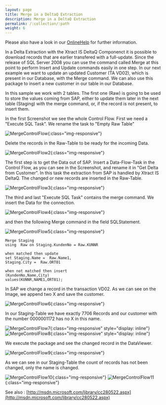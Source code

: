 ```yaml
---
layout: page
title: Merge in a DeltaQ Extraction
description: Merge in a DeltaQ Extraction
permalink: /:collection/:path
weight: 6
---
```


Please also have a look in our [OnlineHelp](https://help.theobald-software.com/en/) for further information.

In a Delta Extraction with the Xtract IS DeltaQ Componenct it is possible to download records that are earlier transfered with a full-update. Since the release of SQL Server 2008 you can use the command called Merge at this point to perform Insert and Update commands easily in one step. In our next example we want to update an updated Customer (TA VD02), which is present in our Database, with the Merge command. We can also use this package to insert a new customer in our table in our Database.

In this sample we work with 2 tables. The first one (Raw) is going to be used to store the values coming from SAP, either to update them later in the next table (Staging) with the merge command, or, if the record is not present, to insert them.

In the first Screenshot we see the whole Control Flow. First we need a "Execute SQL Task". We rename the task to "Empty Raw Table"

![MergeControlFlow](/img/contents/MergeControlFlow.jpg){:class="img-responsive"}

Delete the records in the Raw-Table to be ready for the incoming Data.

![MergeControlFlow2](/img/contents/MergeControlFlow2.jpg){:class="img-responsive"}

The first step is to get the Data out of SAP. Insert a Data-Flow-Task in the Control Flow, as you can see in the Screenshot, and rename it in "Get Delta from Customer". In this task the extraction from SAP is handled by Xtract IS DeltaQ. The changed or new records are inserted in the Raw-Table.

![MergeControlFlow3](/img/contents/MergeControlFlow3.jpg){:class="img-responsive"}

The third and last "Execute SQL Task" contains the merge command. We insert the Data for the connection.

![MergeControlFlow4](/img/contents/MergeControlFlow4.jpg){:class="img-responsive"}

and then the following Merge command in the field SQLStatement.

![MergeControlFlow5](/img/contents/MergeControlFlow5.jpg){:class="img-responsive"}

```
Merge Staging
using  Raw on Staging.KundenNo = Raw.KUNNR

when matched then update
set Staging.Name =  Raw.Name1,    
Staging.City =  Raw.ORT01

when not matched then insert 
(KundenNo,Name,City) 
values(KUNNR,NAME1,ORT01);
```

In SAP we change a record in the transaction VD02. As we can see on the Image, we append two X and save the customer.

![MergeControlFlow6](/img/contents/MergeControlFlow6.jpg){:class="img-responsive"}

In our Staging-Table we have exactly 7706 Records and our customer with the number 0000001172 has no X in this name.

![MergeControlFlow7](/img/contents/MergeControlFlow7.jpg){:class="img-responsive" style="display: inline"}
![MergeControlFlow8](/img/contents/MergeControlFlow8.jpg){:class="img-responsive" style="display: inline"}

We execute the package and see the changed record in the DataViewer.

![MergeControlFlow9](/img/contents/MergeControlFlow9.jpg){:class="img-responsive"}

As we can see in our Staging-Table the count of records has not been changed, only the name is changed.

![MergeControlFlow10](/img/contents/MergeControlFlow10.jpg){:class="img-responsive"}
![MergeControlFlow11](/img/contents/MergeControlFlow11.jpg){:class="img-responsive"}

See also : [http://msdn.microsoft.com/library/cc280522.aspx](http://msdn.microsoft.com/library/cc280522.aspx)